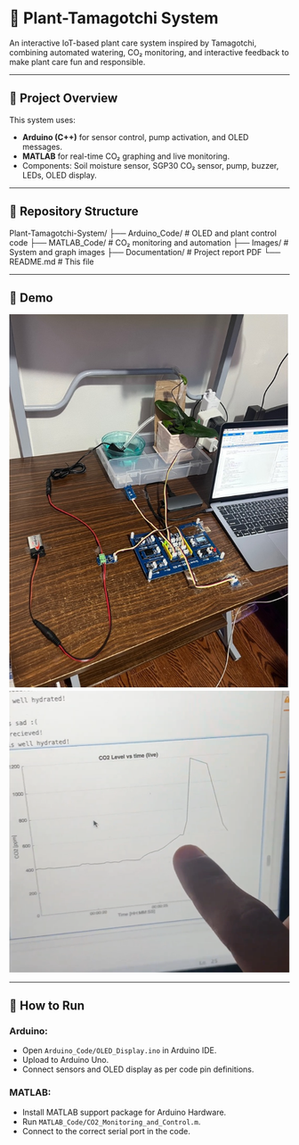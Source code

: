 # 🌿 Plant-Tamagotchi System  

An interactive IoT-based plant care system inspired by Tamagotchi, combining automated watering, CO₂ monitoring, and interactive feedback to make plant care fun and responsible.

---

## 📖 Project Overview  

This system uses:
- **Arduino (C++)** for sensor control, pump activation, and OLED messages.
- **MATLAB** for real-time CO₂ graphing and live monitoring.
- Components: Soil moisture sensor, SGP30 CO₂ sensor, pump, buzzer, LEDs, OLED display.

---

## 📂 Repository Structure  

Plant-Tamagotchi-System/
├── Arduino_Code/ # OLED and plant control code
├── MATLAB_Code/ # CO₂ monitoring and automation
├── Images/ # System and graph images
├── Documentation/ # Project report PDF
└── README.md # This file


---

## 📸 Demo  

![System Setup](Images/system_setup.jpg)  
![Live Graph](Images/live_graph_screenshot.png)

---

## 🔧 How to Run  

### Arduino:
- Open `Arduino_Code/OLED_Display.ino` in Arduino IDE.
- Upload to Arduino Uno.
- Connect sensors and OLED display as per code pin definitions.

### MATLAB:
- Install MATLAB support package for Arduino Hardware.
- Run `MATLAB_Code/CO2_Monitoring_and_Control.m`.
- Connect to the correct serial port in the code.

